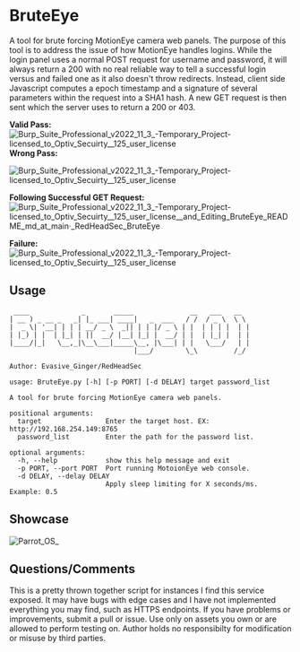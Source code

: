 # BruteEye
A tool for brute forcing MotionEye camera web panels. The purpose of this tool is to address the issue of how MotionEye handles logins. While the login panel uses a normal POST request for username and password, it will always return a 200 with no real reliable way to tell a successful login versus and failed one as it also doesn't throw redirects. Instead, client side Javascript computes a epoch timestamp and a signature of several parameters within the request into a SHA1 hash. A new GET request is then sent which the server uses to return a 200 or 403. 


**Valid Pass:**
![Burp_Suite_Professional_v2022_11_3_-_Temporary_Project_-_licensed_to_Optiv_Secuirty__125_user_license_](https://user-images.githubusercontent.com/42355245/205472935-27a3f1f1-83eb-46b0-aac7-853dd941d2f2.png)
**Wrong Pass:**

![Burp_Suite_Professional_v2022_11_3_-_Temporary_Project_-_licensed_to_Optiv_Secuirty__125_user_license_](https://user-images.githubusercontent.com/42355245/205473029-94015c89-bfad-4a9a-8c6a-fe08a68df0bb.png)

**Following Successful GET Request:**
![Burp_Suite_Professional_v2022_11_3_-_Temporary_Project_-_licensed_to_Optiv_Secuirty__125_user_license__and_Editing_BruteEye_README_md_at_main_·_RedHeadSec_BruteEye](https://user-images.githubusercontent.com/42355245/205473116-3d62684c-c9bc-409a-ad83-1fc1c5116103.png)

**Failure:**
![Burp_Suite_Professional_v2022_11_3_-_Temporary_Project_-_licensed_to_Optiv_Secuirty__125_user_license_](https://user-images.githubusercontent.com/42355245/205473142-b4f37cf9-9544-4263-acd5-2a2b2ea212cf.png)



## Usage
```
 ____             _       _____              __   ___   __
| __ ) _ __ _   _| |_ ___| ____|   _  ___   / /  / _ \  \ \
|  _ \| '__| | | | __/ _ \  _|| | | |/ _ \ | |  | | | |  | |
| |_) | |  | |_| | ||  __/ |__| |_| |  __/ | |  | |_| |  | |
|____/|_|   \__,_|\__\___|_____\__, |\___| | |   \___/   | |
                               |___/        \_\         /_/

Author: Evasive_Ginger/RedHeadSec

usage: BruteEye.py [-h] [-p PORT] [-d DELAY] target password_list

A tool for brute forcing MotionEye camera web panels.

positional arguments:
  target                Enter the target host. EX: http://192.168.254.149:8765
  password_list         Enter the path for the password list.

optional arguments:
  -h, --help            show this help message and exit
  -p PORT, --port PORT  Port running MotoionEye web console.
  -d DELAY, --delay DELAY
                        Apply sleep limiting for X seconds/ms. Example: 0.5
```

## Showcase
![Parrot_OS_](https://user-images.githubusercontent.com/42355245/205472771-5abe4a7e-020b-4f80-a73a-7ea2f6709333.png)

## Questions/Comments
This is a pretty thrown together script for instances I find this service exposed. It may have bugs with edge cases and I have not implemented everything you may find, such as HTTPS endpoints. If you have problems or improvements, submit a pull or issue. Use only on assets you own or are allowed to perform testing on. Author holds no responsibilty for modification or misuse by third parties. 
